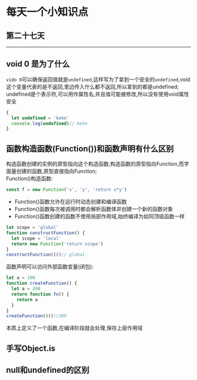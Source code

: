 # 每天一个小知识点
## 第二十七天 
---

## void 0 是为了什么
`vido 0`可以确保返回值就是`undefined`,这样写为了拿到一个安全的`undefined`,void这个变量代表的是不返回,里边传入什么都不返回,所以拿到的都是undefined;  
undefined是个表示符,可以用作属性名,并且值可能被修改,所以没有使用void属性安全
```js
{
  let undefined = 'keke'
  console.log(undefined)// keke
}
```
## 函数构造函数(Function())和函数声明有什么区别
构造函数创建的实例的原型指向这个构造函数,构造函数的原型指向Function,而字面量创建的函数,原型直接指向Function;  
Function()构造函数:
```js
const f = new Function('x', 'y', 'return x*y')
```
- Function()函数允许在运行时动态创建和编译函数
- Function()函数每次被调用时都会解析函数体并创建一个新的函数对象
- Function()函数创建的函数不使用局部作用域,始终编译为如同顶级函数一样
```js
let scope = 'global'
function constructFunction() {
  let scope = 'local'
  return new Function('return scope')
}
constructFunction()()// global
```
函数声明可以访问外部函数变量(闭包):
```js
let a = 100
function createFunction() {
  let a = 200
  return function fn() {
    return a
  }
}
createFunction()()//200
```
本质上定义了一个函数,在编译阶段就会处理,保存上层作用域
## 手写Object.is

## null和undefined的区别